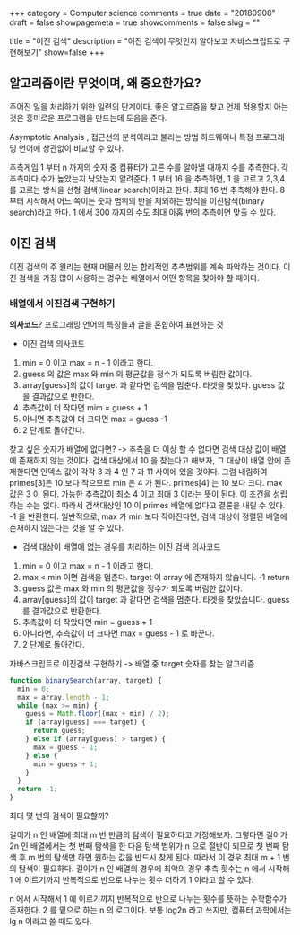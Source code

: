 +++
category = Computer science
comments = true
date = "20180908"
draft = false
showpagemeta = true
showcomments = false
slug = ""

title = "이진 검색"
description = "이진 검색이 무엇인지 알아보고 자바스크립트로 구현해보기"
show=false
+++

## 알고리즘이란 무엇이며, 왜 중요한가요?

주어진 일을 처리하기 위한 일련의 단계이다. 좋은 알고르즘을 찾고 언제 적용할지 아는 것은 흥미로운 프로그램을 만드는데 도움을 준다.

Asymptotic Analysis , 접근선의 분석이라고 불리는 방법
하드웨어나 특정 프로그래밍 언어에 상관없이 비교할 수 있다.

추측게임
1 부터 n 까지의 숫자 중 컴퓨터가 고른 수를 알아낼 때까지 수를 추측한다.
각 추측마다 수가 높았는지 낮았는지 알려준다.
1 부터 16 을 추측하면, 1 을 고르고 2,3,4 를 고르는 방식을 선형 검색(linear search)이라고 한다.
최대 16 번 추측해야 한다.
8 부터 시작해서 어느 쪽이든 숫자 범위의 반을 제외하는 방식을 이진탐색(binary search)라고 한다.
1 에서 300 까지의 수도 최대 아홉 번의 추측이면 맞출 수 있다.

## 이진 검색

이진 검색의 주 원리는 현재 머물러 있는 합리적인 추측범위를 계속 파악하는 것이다. 이진 검색을 가장 많이 사용하는 경우는 배열에서 어떤 항목을 찾아야 할 때이다.

### 배열에서 이진검색 구현하기

**의사코드**?
프로그래밍 언어의 특징들과 글을 혼합하여 표현하는 것

- 이진 검색 의사코드

1. min = 0 이고 max = n - 1 이라고 한다.
2. guess 의 값은 max 와 min 의 평균값을 정수가 되도록 버림한 값이다.
3. array[guess]의 값이 target 과 같다면 검색을 멈춘다. 타겟을 찾았다. guess 값을 결과값으로 반한다.
4. 추측값이 더 작다면 mim = guess + 1
5. 아니면 추측값이 더 크다면 max = guess -1
6. 2 단계로 돌아간다.

찾고 싶은 숫자가 배열에 없다면?
-> 추측을 더 이상 할 수 없다면 검색 대상 값이 배열에 존재하지 않는 것이다.
검색 대상에서 10 을 찾는다고 해보자, 그 대상이 배열 안에 존재한다면 인덱스 값이 각각 3 과 4 인 7 과 11 사이에 있을 것이다. 그럼 내림하여 primes[3]은 10 보다 작으므로 min 은 4 가 된다.
primes[4] 는 10 보다 크다. max 값은 3 이 된다. 가능한 추측값이 최소 4 이고 최대 3 이라는 뜻이 된다. 이 조건을 성립하는 수는 없다. 따라서 검색대상인 10 이 primes 배열에 없다고 결론을 내릴 수 있다. -1 을 반환한다.
일반적으로, max 가 min 보다 작아진다면, 검색 대상이 정렬된 배열에 존재하지 않는다는 것을 알 수 있다.

- 검색 대상이 배열에 없는 경우를 처리하는 이진 검색 의사코드

1. min = 0 이고 max = n - 1 이라고 한다.
2. max < min 이면 검색을 멈춘다. target 이 array 에 존재하지 않습니다. -1 return
3. guess 값은 max 와 min 의 평균값을 정수가 되도록 버림한 값이다.
4. array[guess]의 값이 target 과 같다면 검색을 멈춘다. 타겟을 찾았습니다. guess 를 결과값으로 반환한다.
5. 추측값이 더 작았다면 min = guess + 1
6. 아니라면, 추측값이 더 크다면 max = guess - 1 로 바꾼다.
7. 2 단계로 돌아간다.

자바스크립트로 이진검색 구현하기
-> 배열 중 target 숫자를 찾는 알고리즘

```js
function binarySearch(array, target) {
  min = 0;
  max = array.length - 1;
  while (max >= min) {
    guess = Math.floor((max + min) / 2);
    if (array[guess] === target) {
      return guess;
    } else if (array[guess] > target) {
      max = guess - 1;
    } else {
      min = guess + 1;
    }
  }
  return -1;
}
```

최대 몇 번의 검색이 필요할까?

길이가 n 인 배열에 최대 m 번 만큼의 탐색이 필요하다고 가정해보자.
그렇다면 길이가 2n 인 배열에서는 첫 번째 탐색을 한 다음 탐색 범위가 n 으로 절반이 되므로 첫 번째 탐색 후 m 번의 탐색만 하면 원하는 값을 반드시 찾게 된다. 따라서 이 경우 최대 m + 1 번의 탐색이 필요하다.
길이가 n 인 배열의 경우에 최악의 경우 추측 횟수는 n 에서 시작해 1 에 이르기까지 반복적으로 반으로 나누는 횟수 더하기 1 이라고 할 수 있다.

n 에서 시작해서 1 에 이르기까지 반복적으로 반으로 나누는 횟수를 뜻하는 수학함수가 존재한다.
2 를 밑으로 하는 n 의 로그이다. 보통 log2n 라고 쓰지만, 컴퓨터 과학에서는 lg n 이라고 쓸 때도 있다.
